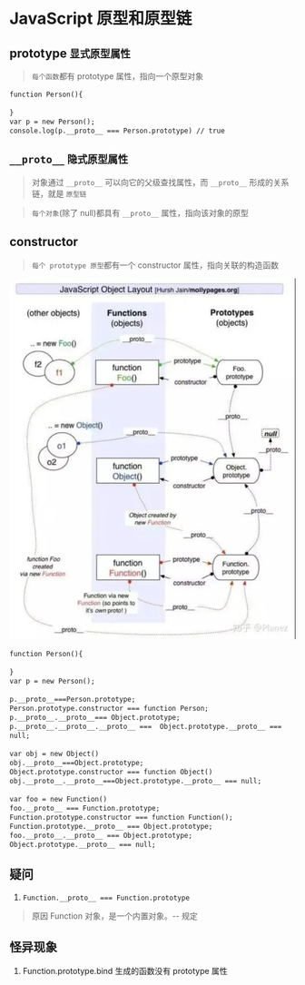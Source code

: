 # JavaScript 原型和原型链

## prototype `显式原型属性`

> `每个函数`都有 prototype 属性，指向一个原型对象

```
function Person(){

}
var p = new Person();
console.log(p.__proto__ === Person.prototype) // true
```

## `__proto__` `隐式原型属性`

> 对象通过 `__proto__` 可以向它的父级查找属性，而 `__proto__` 形成的关系链，就是 `原型链`

> `每个对象`(除了 null)都具有 `__proto__` 属性，指向该对象的原型

## constructor

> `每个 prototype 原型`都有一个 constructor 属性，指向关联的构造函数

![原型和原型链](/images/JavaScript/原型和原型链.png)

```
function Person(){

}
var p = new Person();

p.__proto__===Person.prototype;
Person.prototype.constructor === function Person;
p.__proto__.__proto__=== Object.prototype;
p.__proto__.__proto__.__proto__ ===  Object.prototype.__proto__ === null;

var obj = new Object()
obj.__proto__===Object.prototype;
Object.prototype.constructor === function Object()
obj.__proto__.__proto__===Object.prototype.__proto__ === null;

var foo = new Function()
foo.__proto__ === Function.prototype;
Function.prototype.constructor === function Function();
Function.prototype.__proto__ === Object.prototype;
foo.__proto__.__proto__ === Object.prototype;
Object.prototype.__proto__ === null;
```

## 疑问

1. `Function.__proto__ === Function.prototype`

> 原因 Function 对象，是一个内置对象。-- 规定

## 怪异现象

1. Function.prototype.bind 生成的函数没有 prototype 属性
